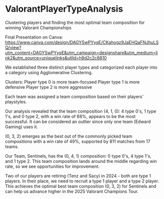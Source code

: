 # ValorantPlayerTypeAnalysis
Clustering players and finding the most optimal team composition for winning Valorant Championships

Final Presentation on Canva:
https://www.canva.com/design/DAGYSwPYyqE/CKahogz9JaEHQaFNJhuLSQ/view?utm_content=DAGYSwPYyqE&utm_campaign=designshare&utm_medium=link2&utm_source=uniquelinks&utlId=h8d2c2c8810

We established three distinct player types and categorized each player into a category using Agglomerative Clustering.

Clusters:
Player type 0 is more team-focused
Player type 1 is more defensive
Player type 2 is more aggressive

Each team was assigned a team composition based on their players' playstyles.

Our analysis revealed that the team composition (4, 1, 0): 4 type 0's, 1 type 1's, and 0 type 2, with a win rate of 68%, appears to be the most successful.
It can be considered an outlier since only one team (Edward Gaming) uses it.

(0, 3, 2) emerges as the best out of the commonly picked team compositions with a win rate of 49%, supported by 811 matches from 17 teams.

Our Team, Sentinels, has the (0, 4, 1) composition: 0 type 0's, 4 type 1's, and 1 type 2. This team composition lands around the middle regarding win rate, so we see opportunities for improvement.

Two of our players are retiring (Tenz and Sacy) in 2024 - both are type 1 players.
In their place, we need to recruit a type 1 player and a type 2 player.
This achieves the optimal best team composition (0, 3, 2) for Sentinels and can help us advance higher in the 2025 Valorant Champions Tour.
